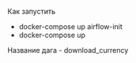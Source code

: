 Как запустить 

* docker-compose up airflow-init
* docker-compose up

Название дага - download_currency